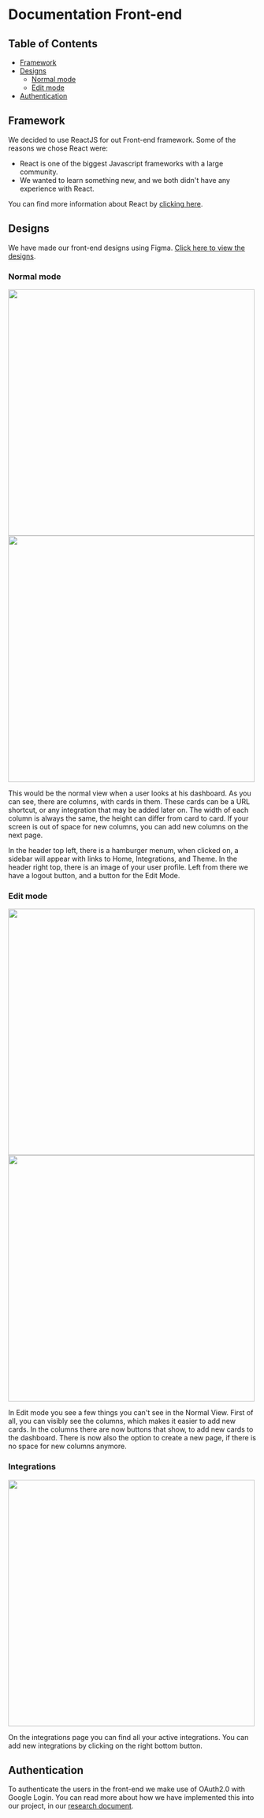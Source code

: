# Documentation Front-end

## Table of Contents
- [Framework](#framework)
- [Designs](#designs)
  - [Normal mode](#normal-mode)
  - [Edit mode](#edit-mode)
- [Authentication](#authentication)


## Framework
We decided to use ReactJS for out Front-end framework.
Some of the reasons we chose React were:
- React is one of the biggest Javascript frameworks with a large community.
- We wanted to learn something new, and we both didn't have any experience with React.

You can find more information about React by [clicking here](https://reactjs.org/).

## Designs
We have made our front-end designs using Figma. [Click here to view the designs](https://www.figma.com/file/dKqfrzFpQNjcj0c47V2o4q/Untitled?node-id=0%3A1&t=0Y7LbbkN8pAeVCSY-1).

### Normal mode
<img src="https://user-images.githubusercontent.com/93530655/196730526-387d1f2e-8ca8-49cb-9091-4deafffd67a9.svg" height=500/> <img src="https://user-images.githubusercontent.com/93530655/196730535-f654bee4-4a6f-4080-81db-59ec01bd915d.svg" height=500/>

This would be the normal view when a user looks at his dashboard. 
As you can see, there are columns, with cards in them. These cards can be a URL shortcut, or any integration that may be added later on.
The width of each column is always the same, the height can differ from card to card. If your screen is out of space for new columns, you can add new columns on the next page.

In the header top left, there is a hamburger menum, when clicked on, a sidebar will appear with links to Home, Integrations, and Theme.
In the header right top, there is an image of your user profile. Left from there we have a logout button, and a button for the Edit Mode.


### Edit mode
<img src="https://user-images.githubusercontent.com/93530655/196730526-387d1f2e-8ca8-49cb-9091-4deafffd67a9.svg" height=500/> <img src="https://user-images.githubusercontent.com/93530655/196730546-f84a993e-8072-47f8-b45d-5a58bedf672d.svg" height=500/>

In Edit mode you see a few things you can't see in the Normal View. First of all, you can visibly see the columns, which makes it easier to add new cards. In the columns there are now buttons that show, to add new cards to the dashboard. There is now also the option to create a new page, if there is no space for new columns anymore.

### Integrations
<img src="https://user-images.githubusercontent.com/93530655/202193037-89806dfe-11e4-451a-ac28-8a1eaf38edae.svg" height=500/>

On the integrations page you can find all your active integrations.
You can add new integrations by clicking on the right bottom button.

## Authentication
To authenticate the users in the front-end we make use of OAuth2.0 with Google Login.
You can read more about how we have implemented this into our project, in our [research document](https://docs.google.com/document/d/1FcSPYfOpofL5F_100IwEOF1PCGIBsGaKJo6o_Hl-EMo/edit#heading=h.n8jgu3kfz61x).
